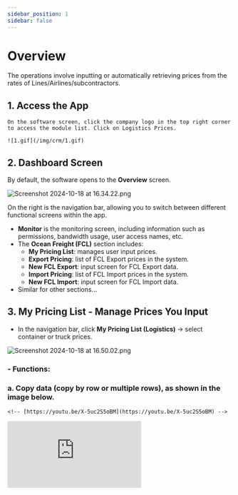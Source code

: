 ```yaml
---
sidebar_position: 1
sidebar: false
---
```


# Overview

The operations involve inputting or automatically retrieving prices from the rates of Lines/Airlines/subcontractors.

## 1. Access the App

    On the software screen, click the company logo in the top right corner to access the module list. Click on Logistics Prices.

    ![1.gif](/img/crm/1.gif)

## 2. Dashboard Screen

  By default, the software opens to the **Overview** screen.

  ![Screenshot 2024-10-18 at 16.34.22.png](/img/crm/Screenshot_2024-10-18_at_16.34.22.png)

  On the right is the navigation bar, allowing you to switch between different functional screens within the app.

  - **Monitor** is the monitoring screen, including information such as permissions, bandwidth usage, user access names, etc.
  - The **Ocean Freight (FCL)** section includes:
      - **My Pricing List**: manages user input prices.
      - **Export Pricing**: list of FCL Export prices in the system.
      - **New FCL Export**: input screen for FCL Export data.
      - **Import Pricing**: list of FCL Import prices in the system.
      - **New FCL Import**: input screen for FCL Import data.
  - Similar for other sections...

## 3. My Pricing List - Manage Prices You Input
  - In the navigation bar, click **My Pricing List (Logistics)** → select container or truck prices.

  ![Screenshot 2024-10-18 at 16.50.02.png](/img/crm/Screenshot_2024-10-18_at_16.50.02.png)

### - **Functions:**
### a. Copy data (copy by row or multiple rows), as shown in the image below.
    <!-- [https://youtu.be/X-5uc2S5oBM](https://youtu.be/X-5uc2S5oBM) -->

  <div style={{ position: 'relative', paddingBottom: '56.25%', height: 0, overflow: 'hidden', maxWidth: '100%', height: 'auto' }}>
    <iframe
          style={{ position: 'absolute', top: 0, left: 0, width: '100%', height: '100%' }}
          src="https://www.youtube.com/embed/X-5uc2S5oBM"
          frameBorder="0"
          allow="accelerometer; autoplay; clipboard-write; encrypted-media; gyroscope; picture-in-picture"
          allowFullScreen />
  </div>

### b. Function to delete data, edit data on the table.

### c. Function to export data in Excel format.

## 4. Price List Screen

  The price list screen for each type is highlighted as shown below:

  **Demo:**
      <div style={{ position: 'relative', paddingBottom: '56.25%', height: 0, overflow: 'hidden', maxWidth: '100%', height: 'auto' }}>
          <iframe
              style={{ position: 'absolute', top: 0, left: 0, width: '100%', height: '100%' }}
              src="https://www.youtube.com/embed/FQw5YE_dAYs"
              frameBorder="0"
              allow="accelerometer; autoplay; clipboard-write; encrypted-media; gyroscope; picture-in-picture"
              allowFullScreen
          />
      </div>

## 5. Enter Data, Upload FCL/LCL, Air Price List
  - In the navigation bar, click **New FCL Export - Ocean Freight (FCL).**
  - The screen consists of two parts: General Information Form and Data Table:

  ![Screenshot 2024-10-18 at 17.22.55.png](/img/crm/Screenshot_2024-10-18_at_17.22.55.png)

  ---

  **General Information Form:**

  - This is general information applicable to all price data below.
  - Required fields include: *Currency*, *Effective Date*, and *Valid To Date*.
  - Other information such as *Carrier*, *Agent*, *Port Of Loading*, *Port Of Discharge*, etc., is optional.

  **Data Table**: price information screen entered from the interface (*Add*) or from an Excel file (*Upload*).

  **Function Buttons:**

  - **Add**: Add a new row to the price table.
  - **Del**: Delete the selected row by ticking the corresponding box.
  - **Upload**: Load, input data from an Excel file.
  - **Template**: Download the Excel template file used to upload data.
  - **Clear**: Delete all data displayed on the price table screen (only deletes displayed data, does not lose uploaded data).
  - **Save Change**: Save all changes on the data entry screen.

  **Priority Process** is if data is available from an uploaded Excel file, it will take data from the Excel file first; if there is no data in Excel, it will take from the general information form.

  **Note:**

  - Information displayed on this screen will not be saved until the user clicks the ***Save Change*** button.

  **Demo:**
  [https://youtu.be/1eOtZOrJniU](https://youtu.be/1eOtZOrJniU)

  <div style={{ position: 'relative', paddingBottom: '56.25%', height: 0, overflow: 'hidden', maxWidth: '100%', height: 'auto' }}>
    <iframe
        style={{ position: 'absolute', top: 0, left: 0, width: '100%', height: '100%' }}
        src="https://www.youtube.com/embed/1eOtZOrJniU"
        frameBorder="0"
        allow="accelerometer; autoplay; clipboard-write; encrypted-media; gyroscope; picture-in-picture"
        allowFullScreen />
  </div>

## 6. Enter Data, Upload Trucking Price List (Cont/Truck)

###  a. Truck
  ![Screenshot 2024-10-18 at 08.01.19.png](/img/crm/Screenshot_2024-10-18_at_08.01.19.png)

  Prepare an Excel data file, which can be divided into multiple sheets for different subcontractors.

  Download the sample file from the link: [*https://adminbeelogistics-my.sharepoint.com/:x:/g/personal/jesse_vnhph_beelogistics_com/EWhZI38zTGBCvQDWIVCLyOQBwu66JktPkZdVM8Tl_jSgJA?e=dUGcqw*](https://adminbeelogistics-my.sharepoint.com/:x:/g/personal/jesse_vnhph_beelogistics_com/EWhZI38zTGBCvQDWIVCLyOQBwu66JktPkZdVM8Tl_jSgJA?e=dUGcqw)

  - After preparing the Excel file, on the dashboard screen, click the **Truck** button.

  ![Screenshot 2024-10-18 at 08.26.10.png](/img/crm/Screenshot_2024-10-18_at_08.26.10.png)

  - Perform the choose file action and proceed to upload.
  [https://youtu.be/oEc6o5bTyII](https://youtu.be/oEc6o5bTyII)

  <div style={{ position: 'relative', paddingBottom: '56.25%', height: 0, overflow: 'hidden', maxWidth: '100%', height: 'auto' }}>
    <iframe
        style={{ position: 'absolute', top: 0, left: 0, width: '100%', height: '100%' }}
        src="https://www.youtube.com/embed/oEc6o5bTyII"
        frameBorder="0"
        allow="accelerometer; autoplay; clipboard-write; encrypted-media; gyroscope; picture-in-picture"
        allowFullScreen />
  </div>


  - The software notifies upload information, check the information on the screen below, and make adjustments if necessary. Click ***Save Changes** to save the data**.***

  Check the uploaded data again, in the sidebar select **My Pricing List**

  ![Screenshot 2024-10-18 at 08.32.19.png](/img/crm/Screenshot_2024-10-18_at_08.32.19.png)

### b. Container

  ![Screenshot 2024-10-18 at 08.17.39.png](/img/crm/Screenshot_2024-10-18_at_08.17.39.png)

  Prepare an Excel data file, which can be divided into multiple sheets for different subcontractors.

  Download the sample file from the link: [*https://adminbeelogistics-my.sharepoint.com/:x:/g/personal/jesse_vnhph_beelogistics_com/EWhZI38zTGBCvQDWIVCLyOQBwu66JktPkZdVM8Tl_jSgJA?e=dUGcqw*](https://adminbeelogistics-my.sharepoint.com/:x:/g/personal/jesse_vnhph_beelogistics_com/EaFHoJWIflZEnuBuKdrRgkwBIPOsQLbjEyWp2zzLGkC39w?e=8y3qrG)

  - After preparing the Excel file, on the dashboard screen, click the **Container** button.

  ![Screenshot 2024-10-18 at 08.17.59.png](/img/crm/Screenshot_2024-10-18_at_08.17.59.png)

  - Perform the choose file action and proceed to upload.

  ![Screenshot 2024-10-18 at 08.20.11.png](/img/crm/Screenshot_2024-10-18_at_08.20.11.png)

  - The software notifies upload information, check the information on the screen below, and make adjustments if necessary. Click ***Save Changes** to save the data**.***

  ![Screenshot 2024-10-18 at 08.24.15.png](/img/crm/Screenshot_2024-10-18_at_08.24.15.png)

  Check the uploaded data again, in the sidebar select **My Pricing List → Select My Container Pricing.**